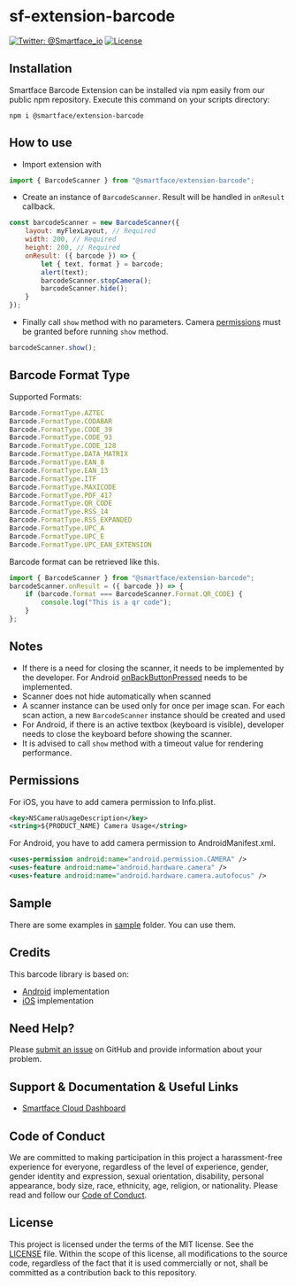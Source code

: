 # sf-extension-barcode
[![Twitter: @Smartface_io](https://img.shields.io/badge/contact-@Smartface_io-blue.svg?style=flat)](https://twitter.com/smartface_io)
[![License](https://img.shields.io/badge/license-MIT-green.svg?style=flat)](https://raw.githubusercontent.com/smartface/sf-extension-barcode/master/LICENSE)
## Installation
Smartface Barcode Extension can be installed via npm easily from our public npm repository. Execute this command on your scripts directory:
```shell
npm i @smartface/extension-barcode
```
## How to use
- Import extension with
```javascript
import { BarcodeScanner } from "@smartface/extension-barcode";
```
- Create an instance of `BarcodeScanner`. Result will be handled in `onResult` callback.
```javascript
const barcodeScanner = new BarcodeScanner({
    layout: myFlexLayout, // Required
    width: 200, // Required
    height: 200, // Required
    onResult: ({ barcode }) => {
        let { text, format } = barcode;
        alert(text);
        barcodeScanner.stopCamera();
        barcodeScanner.hide();
    }
});
```
- Finally call `show` method with no parameters. Camera [permissions](#permissions) must be granted before running `show` method.
```javascript
barcodeScanner.show();
```

## Barcode Format Type
Supported Formats: 
```javascript
Barcode.FormatType.AZTEC
Barcode.FormatType.CODABAR
Barcode.FormatType.CODE_39
Barcode.FormatType.CODE_93
Barcode.FormatType.CODE_128
Barcode.FormatType.DATA_MATRIX
Barcode.FormatType.EAN_8
Barcode.FormatType.EAN_13
Barcode.FormatType.ITF
Barcode.FormatType.MAXICODE
Barcode.FormatType.PDF_417
Barcode.FormatType.QR_CODE
Barcode.FormatType.RSS_14
Barcode.FormatType.RSS_EXPANDED
Barcode.FormatType.UPC_A
Barcode.FormatType.UPC_E
Barcode.FormatType.UPC_EAN_EXTENSION
```    

Barcode format can be retrieved like this.
```javascript
import { BarcodeScanner } from "@smartface/extension-barcode";
barcodeScanner.onResult = ({ barcode }) => {
    if (barcode.format === BarcodeScanner.Format.QR_CODE) {
        console.log("This is a qr code");
    }
};
```    
## Notes
- If there is a need for closing the scanner, it needs to be implemented by the developer. For Android [onBackButtonPressed](http://ref.smartface.io/#!/api/UI.Page-event-onBackButtonPressed) needs to be implemented.
- Scanner does not hide automatically when scanned
- A scanner instance can be used only for once per image scan. For each scan action, a new `BarcodeScanner` instance should be created and used
- For Android, if there is an active textbox (keyboard is visible), developer needs to close the keyboard before showing the scanner.
- It is advised to call `show` method with a timeout value for rendering performance.

## Permissions
 For iOS, you have to add camera permission to Info.plist.
```xml
<key>NSCameraUsageDescription</key>
<string>${PRODUCT_NAME} Camera Usage</string>
```
For Android, you have to add camera permission to AndroidManifest.xml.
```xml
<uses-permission android:name="android.permission.CAMERA" />
<uses-feature android:name="android.hardware.camera" />
<uses-feature android:name="android.hardware.camera.autofocus" />
```
## Sample
There are some examples in [sample](./sample) folder. You can use them.
## Credits
This barcode library is based on:
- [Android](https://github.com/dm77/barcodescanner) implementation
- [iOS](https://github.com/TheLevelUp/ZXingObjC) implementation
## Need Help?
Please [submit an issue](https://github.com/smartface/sf-extension-barcode/issues) on GitHub and provide information about your problem.
## Support & Documentation & Useful Links
- [Smartface Cloud Dashboard](https://cloud.smartface.io)
## Code of Conduct
We are committed to making participation in this project a harassment-free experience for everyone, regardless of the level of experience, gender, gender identity and expression, sexual orientation, disability, personal appearance, body size, race, ethnicity, age, religion, or nationality.
Please read and follow our [Code of Conduct](https://github.com/smartface/sf-extension-barcode/blob/master/CODE_OF_CONDUCT.md).
## License
This project is licensed under the terms of the MIT license. See the [LICENSE](https://raw.githubusercontent.com/smartface/sf-extension-barcode/master/LICENSE) file. Within the scope of this license, all modifications to the source code, regardless of the fact that it is used commercially or not, shall be committed as a contribution back to this repository.
